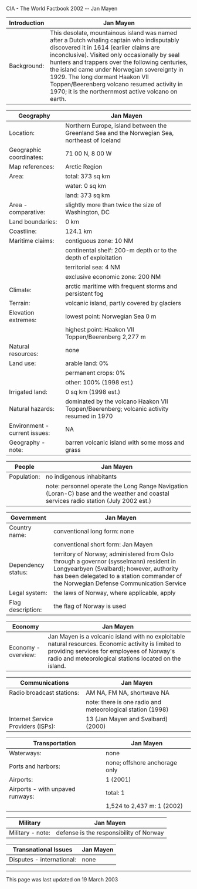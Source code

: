 CIA - The World Factbook 2002 -- Jan Mayen

| Introduction | Jan Mayen |
| --- | --- |
| Background: | This desolate, mountainous island was named after a Dutch whaling captain who indisputably discovered it in 1614 (earlier claims are inconclusive). Visited only occasionally by seal hunters and trappers over the following centuries, the island came under Norwegian sovereignty in 1929. The long dormant Haakon VII Toppen/Beerenberg volcano resumed activity in 1970; it is the northernmost active volcano on earth. |

| Geography | Jan Mayen |
| --- | --- |
| Location: | Northern Europe, island between the Greenland Sea and the Norwegian Sea, northeast of Iceland |
| Geographic coordinates: | 71 00 N, 8 00 W |
| Map references: | Arctic Region |
| Area: | total: 373 sq km |
| | water: 0 sq km |
| | land: 373 sq km |
| Area - comparative: | slightly more than twice the size of Washington, DC |
| Land boundaries: | 0 km |
| Coastline: | 124.1 km |
| Maritime claims: | contiguous zone: 10 NM |
| | continental shelf: 200-m depth or to the depth of exploitation |
| | territorial sea: 4 NM |
| | exclusive economic zone: 200 NM |
| Climate: | arctic maritime with frequent storms and persistent fog |
| Terrain: | volcanic island, partly covered by glaciers |
| Elevation extremes: | lowest point: Norwegian Sea 0 m |
| | highest point: Haakon VII Toppen/Beerenberg 2,277 m |
| Natural resources: | none |
| Land use: | arable land: 0% |
| | permanent crops: 0% |
| | other: 100% (1998 est.) |
| Irrigated land: | 0 sq km (1998 est.) |
| Natural hazards: | dominated by the volcano Haakon VII Toppen/Beerenberg; volcanic activity resumed in 1970 |
| Environment - current issues: | NA |
| Geography - note: | barren volcanic island with some moss and grass |

| People | Jan Mayen |
| --- | --- |
| Population: | no indigenous inhabitants |
| | note: personnel operate the Long Range Navigation (Loran-C) base and the weather and coastal services radio station (July 2002 est.) |

| Government | Jan Mayen |
| --- | --- |
| Country name: | conventional long form: none |
| | conventional short form: Jan Mayen |
| Dependency status: | territory of Norway; administered from Oslo through a governor (sysselmann) resident in Longyearbyen (Svalbard); however, authority has been delegated to a station commander of the Norwegian Defense Communication Service |
| Legal system: | the laws of Norway, where applicable, apply |
| Flag description: | the flag of Norway is used |

| Economy | Jan Mayen |
| --- | --- |
| Economy - overview: | Jan Mayen is a volcanic island with no exploitable natural resources. Economic activity is limited to providing services for employees of Norway's radio and meteorological stations located on the island. |

| Communications | Jan Mayen |
| --- | --- |
| Radio broadcast stations: | AM NA, FM NA, shortwave NA |
| | note: there is one radio and meteorological station (1998) |
| Internet Service Providers (ISPs): | 13 (Jan Mayen and Svalbard) (2000) |

| Transportation | Jan Mayen |
| --- | --- |
| Waterways: | none |
| Ports and harbors: | none; offshore anchorage only |
| Airports: | 1 (2001) |
| Airports - with unpaved runways: | total: 1 |
| | 1,524 to 2,437 m: 1 (2002) |

| Military | Jan Mayen |
| --- | --- |
| Military - note: | defense is the responsibility of Norway |

| Transnational Issues | Jan Mayen |
| --- | --- |
| Disputes - international: | none |

---
This page was last updated on 19 March 2003